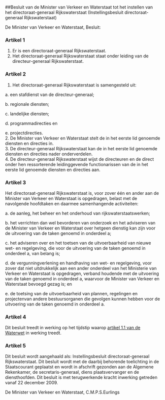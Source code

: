 <meta http-equiv='Content-Type' content='text/html; charset=utf-8' />

##Besluit van de Minister van Verkeer en Waterstaat tot het instellen van het directoraat-generaal Rijkswaterstaat (Instellingsbesluit directoraat-generaal Rijkswaterstaat)

De Minister van Verkeer en Waterstaat,  Besluit:    

### Artikel  1  

1.  Er is een directoraat-generaal Rijkswaterstaat.   
2.  Het directoraat-generaal Rijkswaterstaat staat onder leiding van de directeur-generaal Rijkswaterstaat.   

### Artikel  2  

1.  Het directoraat-generaal Rijkswaterstaat is samengesteld uit: 

a. een stafdienst van de directeur-generaal;  

b. regionale diensten;  

c. landelijke diensten;  

d. programmadirecties en  

e. projectdirecties.     
2.  De Minister van Verkeer en Waterstaat stelt de in het eerste lid genoemde diensten en directies in.   
3.  De directeur-generaal Rijkswaterstaat kan de in het eerste lid genoemde diensten en directies nader onderverdelen.   
4.  De directeur-generaal Rijkswaterstaat wijst de directeuren en de direct onder hen ressorterende leidinggevende functionarissen van de in het eerste lid genoemde diensten en directies aan.   

### Artikel  3  

Het directoraat-generaal Rijkswaterstaat is, voor zover één en ander aan de Minister van Verkeer en Waterstaat is opgedragen, belast met de navolgende hoofdtaken en daarmee samenhangende activiteiten: 

a. de aanleg, het beheer en het onderhoud van rijkswaterstaatswerken;  

b. het verrichten dan wel bevorderen van onderzoek en het adviseren van de Minister van Verkeer en Waterstaat over hetgeen dienstig kan zijn voor de uitvoering van de taken genoemd in onderdeel a;  

c. het adviseren over en het toetsen van de uitvoerbaarheid van nieuwe wet- en regelgeving, die voor de uitvoering van de taken genoemd in onderdeel a, van belang is;  

d. de vergunningverlening en handhaving van wet- en regelgeving, voor zover dat niet uitdrukkelijk aan een ander onderdeel van het Ministerie van Verkeer en Waterstaat is opgedragen, verband houdende met de uitvoering van de taken genoemd in onderdeel a, waarvoor de Minister van Verkeer en Waterstaat bevoegd gezag is; en  

e. de toetsing van de uitvoerbaarheid van plannen, regelingen en projectenvan andere bestuursorganen die gevolgen kunnen hebben voor de uitvoering van de taken genoemd in onderdeel a.    

### Artikel  4  

Dit besluit treedt in werking op het tijdstip waarop [artikel 1.1 van de Waterwet](../../../../../wet/waterwet/BWBR0025458/README.md) in werking treedt.  

### Artikel  5  

Dit besluit wordt aangehaald als: Instellingsbesluit directoraat-generaal Rijkswaterstaat. Dit besluit wordt met de daarbij behorende toelichting in de Staatscourant geplaatst en wordt in afschrift gezonden aan de Algemene Rekenkamer, de secretaris-generaal, diens plaatsvervanger en de diensthoofden. Dit besluit is met terugwerkende kracht inwerking getreden vanaf 22 december 2009.  

De 
Minister van Verkeer en Waterstaat, 
C.M.P.S.Eurlings   
